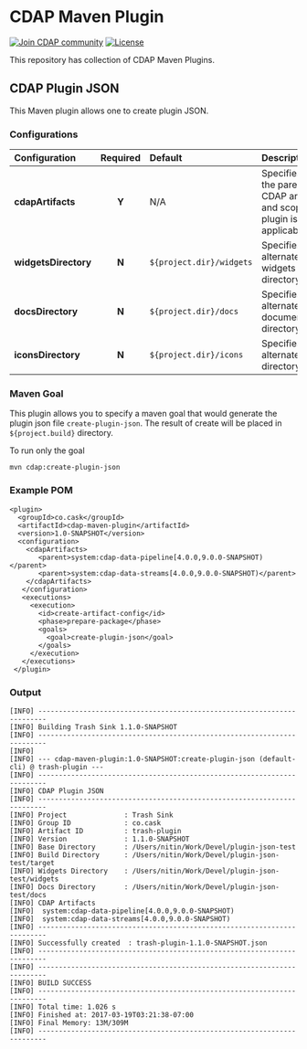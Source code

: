 # CDAP Maven Plugin

<a href="https://cdap-users.herokuapp.com/"><img alt="Join CDAP community" src="https://cdap-users.herokuapp.com/badge.svg?t=1"/></a> [![License](https://img.shields.io/badge/License-Apache%202.0-blue.svg)](https://opensource.org/licenses/Apache-2.0)

This repository has collection of CDAP Maven Plugins. 

## CDAP Plugin JSON

This Maven plugin allows one to create plugin JSON. 

### Configurations

| Configuration | Required | Default | Description |
| :------------ | :------: | :----- | :---------- |
| **cdapArtifacts** | **Y** | N/A | Specifies all the parent CDAP artifacts and scope this plugin is applicable for.|
| **widgetsDirectory** | **N** | ```${project.dir}/widgets``` | Specifies alternate widgets directory.|
| **docsDirectory** | **N** | ```${project.dir}/docs``` | Specifies alternate documentation directory.|
| **iconsDirectory** | **N** | ```${project.dir}/icons``` | Specifies alternate icons directory.|

### Maven Goal

This plugin allows you to specify a maven goal that would generate the plugin json file ```create-plugin-json```. The result of create will be placed in ```${project.build}``` directory. 

To run only the goal 

```mvn cdap:create-plugin-json```

### Example POM

```
<plugin>
  <groupId>co.cask</groupId>
  <artifactId>cdap-maven-plugin</artifactId>
  <version>1.0-SNAPSHOT</version>
  <configuration>
    <cdapArtifacts>
       <parent>system:cdap-data-pipeline[4.0.0,9.0.0-SNAPSHOT)</parent>
       <parent>system:cdap-data-streams[4.0.0,9.0.0-SNAPSHOT)</parent>
    </cdapArtifacts>
   </configuration>
   <executions>
     <execution>
       <id>create-artifact-config</id>
       <phase>prepare-package</phase>
       <goals>
         <goal>create-plugin-json</goal>
       </goals>
     </execution>
   </executions>
 </plugin>
```

### Output 
```
[INFO] ------------------------------------------------------------------------
[INFO] Building Trash Sink 1.1.0-SNAPSHOT
[INFO] ------------------------------------------------------------------------
[INFO] 
[INFO] --- cdap-maven-plugin:1.0-SNAPSHOT:create-plugin-json (default-cli) @ trash-plugin ---
[INFO] ------------------------------------------------------------------------
[INFO] CDAP Plugin JSON
[INFO] ------------------------------------------------------------------------
[INFO] Project              : Trash Sink
[INFO] Group ID             : co.cask
[INFO] Artifact ID          : trash-plugin
[INFO] Version              : 1.1.0-SNAPSHOT
[INFO] Base Directory       : /Users/nitin/Work/Devel/plugin-json-test
[INFO] Build Directory      : /Users/nitin/Work/Devel/plugin-json-test/target
[INFO] Widgets Directory    : /Users/nitin/Work/Devel/plugin-json-test/widgets
[INFO] Docs Directory       : /Users/nitin/Work/Devel/plugin-json-test/docs
[INFO] CDAP Artifacts
[INFO]  system:cdap-data-pipeline[4.0.0,9.0.0-SNAPSHOT)
[INFO]  system:cdap-data-streams[4.0.0,9.0.0-SNAPSHOT)
[INFO] ------------------------------------------------------------------------
[INFO] Successfully created  : trash-plugin-1.1.0-SNAPSHOT.json
[INFO] ------------------------------------------------------------------------
[INFO] ------------------------------------------------------------------------
[INFO] BUILD SUCCESS
[INFO] ------------------------------------------------------------------------
[INFO] Total time: 1.026 s
[INFO] Finished at: 2017-03-19T03:21:38-07:00
[INFO] Final Memory: 13M/309M
[INFO] ------------------------------------------------------------------------
```
